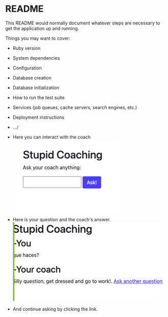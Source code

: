 # README

This README would normally document whatever steps are necessary to get the
application up and running.

Things you may want to cover:

* Ruby version

* System dependencies

* Configuration

* Database creation

* Database initialization

* How to run the test suite

* Services (job queues, cache servers, search engines, etc.)

* Deployment instructions

* .../

* Here you can interact with the coach
![alt text](image.png)

* Here is your question and the coach's answer.
![alt text](image-1.png)

* And continue asking by clicking the link.
